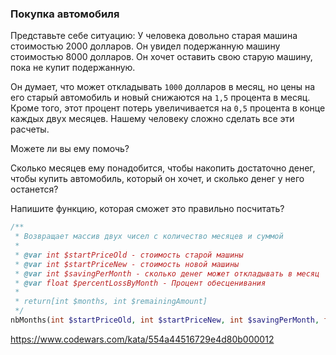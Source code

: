### Покупка автомобиля

Представьте себе ситуацию:
У человека довольно старая машина стоимостью 2000 долларов. Он увидел подержанную 
машину стоимостью 8000 долларов. Он хочет оставить свою старую машину, пока не купит 
подержанную.

Он думает, что может откладывать `1000` долларов в месяц, но цены на его старый 
автомобиль и новый снижаются на `1,5` процента в месяц. Кроме того, этот процент 
потерь увеличивается на `0,5` процента в конце каждых двух месяцев. Нашему человеку 
сложно сделать все эти расчеты.

Можете ли вы ему помочь?

Сколько месяцев ему понадобится, чтобы накопить достаточно денег, чтобы купить 
автомобиль, который он хочет, и сколько денег у него останется?

Напишите функцию, которая сможет это правильно посчитать?

```php
/**
 * Возвращает массив двух чисел с количество месяцев и суммой
 * 
 * @var int $startPriceOld - стоимость старой машины
 * @var int $startPriceNew - стоимость новой машины
 * @var int $savingPerMonth - сколько денег может откладывать в месяц
 * @var float $percentLossByMonth - Процент обесценивания 
 * 
 * return[int $months, int $remainingAmount]
 */
nbMonths(int $startPriceOld, int $startPriceNew, int $savingPerMonth, float $percentLossByMonth): array
```
https://www.codewars.com/kata/554a44516729e4d80b000012